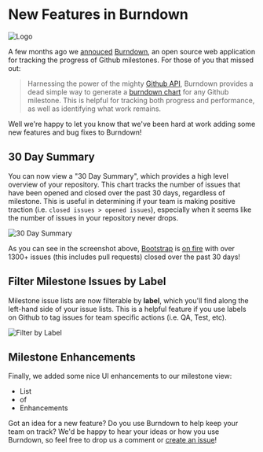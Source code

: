 # New Features in Burndown

![Logo][6]

A few months ago we [annouced][1] [Burndown][2], an open source web application for
tracking the progress of Github milestones. For those of you that missed out:

> Harnessing the power of the mighty [Github API][3], Burndown provides a dead
simple way to generate a [burndown chart][4] for any Github milestone. This is
helpful for tracking both progress and performance, as well as identifying what
work remains.

Well we're happy to let you know that we've been hard at work adding some new
features and bug fixes to Burndown!

## 30 Day Summary

You can now view a "30 Day Summary", which provides a high level overview of
your repository. This chart tracks the number of issues that have been
opened and closed over the past 30 days, regardless of milestone. This is
useful in determining if your team is making positive traction
(i.e. `closed issues > opened issues`), especially when it seems like the
number of issues in your repository never drops.

![30 Day Summary][7]

As you can see in the screenshot above, [Bootstrap][8] is [on fire][9] with
over 1300+ issues (this includes pull requests) closed over the past 30 days!

## Filter Milestone Issues by Label

Milestone issue lists are now filterable by **label**, which you'll find along
the left-hand side of your issue lists. This is a helpful feature if you use
labels on Github to tag issues for team specific actions (i.e. QA, Test, etc).

![Filter by Label][10]

## Milestone Enhancements

Finally, we added some nice UI enhancements to our milestone view:

- List
- of
- Enhancements

Got an idea for a new feature? Do you use Burndown to help keep your team on
track? We'd be happy to hear your ideas or how you use Burndown, so feel free
to drop us a comment or [create an issue][5]!

[1]: http://www.appneta.com/blog/burndown-before-you-burn-out/
[2]: http://burndown.io
[3]: http://developer.github.com/v3/
[4]: http://en.wikipedia.org/wiki/Burn_down_chart
[5]: https://github.com/appneta/burndown/issues/new
[6]: https://raw.github.com/danriti/moleskine/master/burndown-new-features/images/logo.png
[7]: https://raw.github.com/danriti/moleskine/master/burndown-new-features/images/30_day_summary.png
[8]: https://github.com/twbs/bootstrap
[9]: http://www.youtube.com/watch?v=X7dFMbubxr4
[10]: https://raw.github.com/danriti/moleskine/master/burndown-new-features/images/filter_by_label.png
